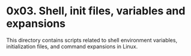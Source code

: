 # 0x03. Shell, init files, variables and expansions

This directory contains scripts related to shell environment variables, initialization files, and command expansions in Linux.
